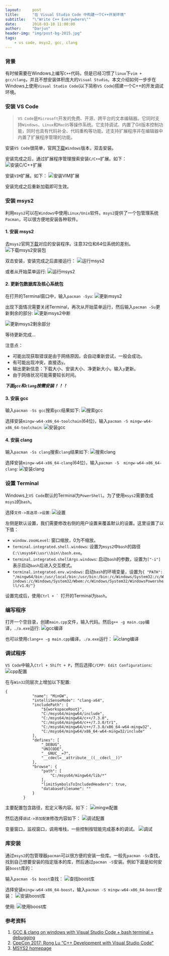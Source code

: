 ```yaml
---
layout:     post
title:      "在 Visual Studio Code 中构建一个C++开发环境"
subtitle:   "\"Write C++ Everywhere\""
date:       2018-03-10 11:00:00 
author:     "Darjun"
header-img: "img/post-bg-2015.jpg"
tags:
    - vs code, msys2, gcc, clang
---
```


### 背景

有时候需要在Windows上编写`C++`代码，但是已经习惯了`linux`下`vim + gcc/clang`，并且不想安装体积庞大的`Visual Studio`。本文介绍如何一步步在Windows上使用`Visual Studio Code`(以下简称`VS Code`)搭建一个C++的开发调试环境。

### 安装 VS Code

> `VS Code`是`Microsoft`开发的免费、开源、跨平台的文本编辑器。它同时支持`Windows`、`Linux`和`MacOS`等操作系统。它支持调试、内置了Git版本控制功能，同时也具有代码补全、代码重构等功能。还支持扩展程序并在编辑器中内置了扩展程序管理的功能。

安装`VS Code`很简单，官网[下载][1]`Windows`版本，双击安装。

安装完成之后，通过扩展程序管理搜索安装`C/C++`扩展。如下：
![安装C/C++扩展](/img/in-post/vs-code-cpp-env/cpp-extension.png)

安装`VIM`扩展。如下：
![安装VIM扩展](/img/in-post/vs-code-cpp-env/vim-extension.png)

安装完成之后重新加载即可生效。

### 安装 msys2

利用`msys2`可以在`Windows`中使用`Linux/Unix`软件。`msys2`提供了一个包管理系统`Pacman`，可以很方便地安装各种软件。

#### 1. 安装 msys2

去`msys2`官网[下载](https://www.msys2.org/)对应的安装程序。注意32位和64位系统的差别。
![下载msys2安装包](/img/in-post/vs-code-cpp-env/download-msys2.png)

双击安装，安装完成之后直接运行：
![运行msys2](/img/in-post/vs-code-cpp-env/finish-install-msys2.png)

或者从开始菜单运行:
![运行msys2](/img/in-post/vs-code-cpp-env/start_msys2.png)


#### 2. 更新包数据库及核心系统包

在打开的Terminal窗口中，输入`pacman -Syu`:
![更新msys2](/img/in-post/vs-code-cpp-env/pacman-syu.png)

出现下面情况需要关闭Terminal，再次从开始菜单运行，然后输入`pacman -Su`更新剩余的部分:
![更新msys2中断](/img/in-post/vs-code-cpp-env/update-int.png)

![更新msys2剩余部分](/img/in-post/vs-code-cpp-env/update-left-msys2.png)

等待更新完成...

注意点：
* 可能出现获取错误是由于网络原因，会自动重新尝试，一般会成功。
* 有可能出现冲突，直接选`y`。
* 输出更新信息：下载大小、安装大小、净更新大小。输入`y`更新。
* 由于网络状况可能需要较长时间。

***下面`gcc`和`clang`按需安装！！！***

#### 3. 安装 gcc

输入`pacman -Ss gcc`搜索`gcc`结果如下:
![搜索gcc](/img/in-post/vs-code-cpp-env/search-gcc.png)

选择安装`mingw-w64-x86_64-toolchain`(64位)，输入`pacman -S mingw-w64-x86_64-toolchain`:
![安装gcc](/img/in-post/vs-code-cpp-env/install-gcc.png)

#### 4. 安装 clang
输入`pacman -Ss clang`搜索`clang`结果如下:
![搜索clang](/img/in-post/vs-code-cpp-env/search-clang.png)

选择安装`mingw-w64-x86_64-clang`(64位)，输入`pacman -S  mingw-w64-x86_64-clang`:
![安装clang](/img/in-post/vs-code-cpp-env/install-clang.png)

### 设置 Terminal
Windows上`VS Code`默认的Terminal为`PowerShell`。为了使用`msys2`需要改成`msys2`的`bash`。

选择`文件->首选项->设置`:
![设置](/img/in-post/vs-code-cpp-env/user-setting.png)

左侧是默认设置，我们需要修改右侧的用户设置来覆盖默认的设置。这里设置了以下值：
* `window.zoomLevel`: 窗口缩放，0为不缩放。
* `terminal.integrated.shell.windows`: 设置为`msys2`中`bash`的路径`C:\\msys64\\usr\\bin\\bash.exe`。
* `terminal.integrated.shellArgs.windows`: 启动`bash`的参数，设置为`["-i"]`表示启动`bash`后进入交互模式。
* `terminal.integrated.env.windows`: 启动`bash`的环境变量，设置为`{ "PATH": "/mingw64/bin:/usr/local/bin:/usr/bin:/bin:/c/Windows/System32:/c/Windows:/c/Windows/System32/Wbem:/c/Windows/System32/WindowsPowershell/v1.0/"}`

设置完成后，使用``Ctrl + ` ``打开的Terminal为`bash`。

### 编写程序
打开一个空目录，创建`main.cpp`文件，输入代码。然后`g++ -g main.cpp`编译，`./a.exe`运行:
![gcc编译](/img/in-post/vs-code-cpp-env/gcc-main.png)

也可以使用`clang++ -g main.cpp`编译，`./a.exe`运行：
![clang编译](/img/in-post/vs-code-cpp-env/clang-main.png)


### 调试程序

`VS Code`中输入`Ctrl + Shift + P`，然后选择`C/CPP: Edit Configurations`:
![cpp配置](/img/in-post/vs-code-cpp-env/cpp-edit-config.png)

在与`Win32`同层次上增加以下配置:
```
{
            "name": "MinGW",
            "intelliSenseMode": "clang-x64",
            "includePath": [
                "${workspaceRoot}",
                "C:/msys64/mingw64/include",
                "C:/msys64/mingw64/c++/7.3.0",
                "C:/msys64/mingw64/c++/7.3.0/tr1",
                "C:/msys64/mingw64/c++/7.3.0/x86_64-w64-mingw32",
                "C:/msys64/mingw64/x86_64-w64-mingw32/include"
            ],
            "defines": [
                "_DEBUG",
                "UNICODE",
                "__GNUC__=7",
                "__cdecl=__attribute__((__cdecl__))"
            ],
            "browse": {
                "path": [
                    "C:/msys64/mingw64/lib/*"
                ],
                "limitSymbolsToIncludedHeaders": true,
                "databaseFilename": ""
            }
        }
```

主要配置包含路径，宏定义等内容。如下：
![mingw配置](/img/in-post/vs-code-cpp-env/mingw-config.png)

然后选择`调试->添加配置`修改内容如下：
![调试配置](/img/in-post/vs-code-cpp-env/debug-config.png)

变量窗口，监视窗口，调用堆栈，一些控制按钮能完成基本的调试。
![调试](/img/in-post/vs-code-cpp-env/debug.png)

### 库安装

通过`msys2`的包管理器`pacman`可以很方便的安装一些库。一般先`pacman -Ss`查找，找到自己想要安装的指定版本的库，然后通过`pacman -S`安装。例如下面是如何安装`boost`库的：

输入`pacman -Ss boost`查找：
![查找boost库](/img/in-post/vs-code-cpp-env/search-boost.png)

选择安装`mingw-w64-x86_64-boost`，输入`pacman -S mingw-w64-x86_64-boost`安装：
![安装boost库](/img/in-post/vs-code-cpp-env/install-boost.png)

使用:
![使用boost库](/img/in-post/vs-code-cpp-env/boost-any.png)


### 参考资料
1. [GCC & clang on windows with Visual Studio Code + bash terminal + debugging][2]
2. [CppCon 2017: Rong Lu “C++ Development with Visual Studio Code”][3]
3. [MSYS2 homepage][4]

[1]: https://code.visualstudio.com/Download
[2]: https://www.youtube.com/watch?v=TLh--v8OxHE
[3]: https://www.youtube.com/watch?v=rFdJ68WbkdQ
[4]: https://www.msys2.org/